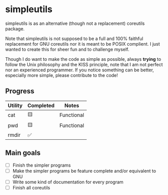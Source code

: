 # simpleutils
simpleutils is as an alternative (though not a replacement) coreutils package.

Note that simpleutils is not supposed to be a full and 100% faithful replacement for GNU coreutils nor it is meant to be POSIX complient.
I just wanted to create this for sheer fun and to challenge myself.

Though I do want to make the code as simple as possible, always __trying__ to follow the Unix philosophy and the KISS principle, note that I am not perfect nor an experienced programmer.
If you notice something can be better, especially more simple, please contribute to the code!

## Progress
<div style="text-align: center;">

| Utility | Completed | Notes |
| ------- | --------- | ----- |
| cat     | 🟨 | Functional |
| pwd     | 🟨 | Functional |
| rmdir   | ✅ |            |

</div>

## Main goals
- [ ] Finish the simpler programs
- [ ] Make the simpler programs be feature complete and/or equivalent to GNU
- [ ] Write some kind of documentation for every program
- [ ] Finish all coreutils
